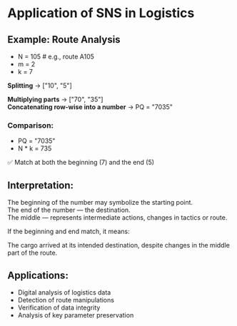 # Application of SNS in Logistics

## Example: Route Analysis

- N = 105  # e.g., route A105  
- m = 2  
- k = 7  

**Splitting** → ["10", "5"]  

**Multiplying parts** → ["70", "35"]  
**Concatenating row-wise into a number** → PQ = "7035"  

### Comparison:

- PQ = "7035"  
- N * k = 735  

✅ Match at both the beginning (7) and the end (5)

## Interpretation:

The beginning of the number may symbolize the starting point.  
The end of the number — the destination.  
The middle — represents intermediate actions, changes in tactics or route.

If the beginning and end match, it means:

The cargo arrived at its intended destination, despite changes in the middle part of the route.

## Applications:

- Digital analysis of logistics data  
- Detection of route manipulations  
- Verification of data integrity  
- Analysis of key parameter preservation  
```
